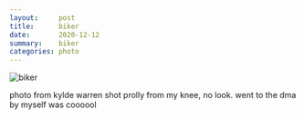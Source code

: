 ```yaml
---
layout:     post
title:      biker
date:       2020-12-12
summary:    biker
categories: photo
---
```


![biker](https://i.imgur.com/p6gZc3Y.jpg)

photo from kylde warren shot prolly from my knee, no look. went to the dma by myself was coooool
